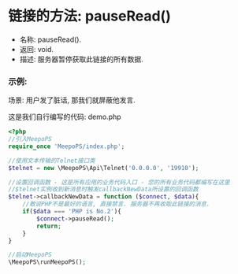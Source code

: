 # 链接的方法: pauseRead()

- 名称: pauseRead().
- 返回: void. 
- 描述: 服务器暂停获取此链接的所有数据.

### 示例:
场景: 用户发了脏话, 那我们就屏蔽他发言.

这是我们自行编写的代码: demo.php
```php
<?php
//引入MeepoPS
require_once 'MeepoPS/index.php';

//使用文本传输的Telnet接口类
$telnet = new \MeepoPS\Api\Telnet('0.0.0.0', '19910');

//设置回调函数 - 这是所有应用的业务代码入口 - 您的所有业务代码都编写在这里
//$telnet实例收到新消息时触发callbackNewData所设置的回调函数
$telnet->callbackNewData = function ($connect, $data){
    //敢说PHP不是最好的语言, 直接禁言. 服务器不再收取此链接的消息.
    if($data === 'PHP is No.2'){
        $connect->pauseRead();
        return;
    }
}

//启动MeepoPS
\MeepoPS\runMeepoPS();
```